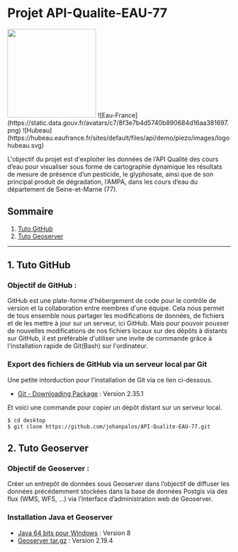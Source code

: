 # Projet API-Qualite-EAU-77
<img src="https://static.data.gouv.fr/avatars/c7/8f3e7b4d5740b890684d16aa381697.png" width="200" height="200" />
![Eau-France](https://static.data.gouv.fr/avatars/c7/8f3e7b4d5740b890684d16aa381697.png) ![Hubeau](https://hubeau.eaufrance.fr/sites/default/files/api/demo/piezo/images/logohubeau.svg)

L'objectif du projet est d'exploiter les données de l’API Qualité des cours d’eau pour 
visualiser sous forme de cartographie dynamique les résultats de mesure de présence d’un pesticide, le glyphosate, 
ainsi que de son principal produit de dégradation, l’AMPA, dans les cours d’eau du département de Seine-et-Marne (77).

## Sommaire
1. [Tuto GitHub](#tuto-github)
2. [Tuto Geoserver](#tuto-geoserver)

***

## 1. Tuto GitHub
### Objectif de GitHub :
GitHub est une plate-forme d'hébergement de code pour le contrôle de version et la collaboration entre membres d'une équipe.
Cela nous permet de tous ensemble nous partager les modifications de données, de fichiers et de les mettre à jour sur un serveur, ici GitHub.
Mais pour pouvoir pousser de nouvelles modifications de nos fichiers locaux sur des dépôts à distants sur GitHub, il est préférable d'utiliser une invite de commande
grâce à l'installation rapide de Git(Bash) sur l'ordinateur.

### Export des fichiers de GitHub via un serveur local par Git
Une petite intorduction pour l'installation de Git via ce lien ci-dessous. 
* [Git - Downloading Package](http://git-scm.com/downloads) : Version 2.35.1

Et voici une commande pour copier un dépôt distant sur un serveur local.
```
$ cd desktop
$ git clone https://github.com/johanpalos/API-Qualite-EAU-77.git
```

## 2. Tuto Geoserver
### Objectif de Geoserver :
Créer un entrepôt de données sous Geoserver dans l’objectif de diffuser les données précédemment 
stockées dans la base de données Postgis via des flux (WMS, WFS, ...) via l’interface 
d’administration web de Geoserver.

### Installation Java et Geoserver
* [Java 64 bits pour Windows](https://www.java.com/fr/download/) : Version 8
* [Geoserver tar.gz](http://geoserver.org/release/maintain/) : Version 2.19.4


